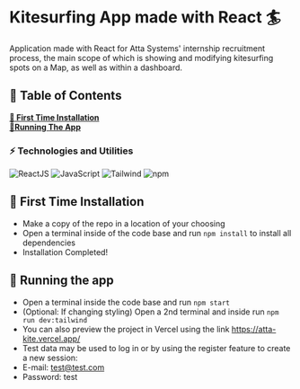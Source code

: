 # Kitesurfing App made with React 🏄
Application made with React for Atta Systems' internship recruitment process, the main scope of which is showing and modifying kitesurfing spots on a Map, as well as within a dashboard.

## 📑 Table of Contents

**[📃 First Time Installation](#-first-time-installation)**<br>
**[📱Running The App](#-running-the-app)**<br>

### ⚡ Technologies and Utilities
![ReactJS](https://img.shields.io/badge/React-20232A?style=for-the-badge&logo=react&logoColor=61DAFB)
![JavaScript](https://img.shields.io/badge/-JavaScript-black?style=flat-square&logo=javascript)
![Tailwind](https://img.shields.io/badge/Tailwind_CSS-38B2AC?style=for-the-badge&logo=tailwind-css&logoColor=white)
<img alt="npm" src="https://img.shields.io/badge/-NPM-CB3837?style=flat-square&logo=npm&logoColor=white" />


## 📃 First Time Installation

- Make a copy of the repo in a location of your choosing
- Open a terminal inside of the code base and run `npm install` to install all dependencies 
- Installation Completed!

## 📱 Running the app
- Open a terminal inside the code base and run `npm start`
- (Optional: If changing styling) Open a 2nd terminal and inside run `npm run dev:tailwind`
- You can also preview the project in Vercel using the link https://atta-kite.vercel.app/
- Test data may be used to log in or by using the register feature to create a new session:
- E-mail: test@test.com
- Password: test
